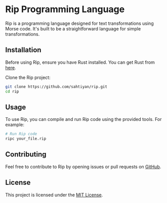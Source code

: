 # Rip Programming Language

Rip is a programming language designed for text transformations using Morse code. It's built to be a straightforward language for simple transformations.

## Installation

Before using Rip, ensure you have Rust installed. You can get Rust from [here](https://www.rust-lang.org/tools/install).

Clone the Rip project:

```bash
git clone https://github.com/sahtiyan/rip.git
cd rip
```

## Usage

To use Rip, you can compile and run Rip code using the provided tools. For example:

```bash
# Run Rip code
ripc your_file.rip
```

## Contributing

Feel free to contribute to Rip by opening issues or pull requests on [GitHub](https://github.com/sahtiyan/rip).

## License
This project is licensed under the [MIT License](LICENSE).


